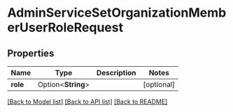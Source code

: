 # AdminServiceSetOrganizationMemberUserRoleRequest

## Properties

Name | Type | Description | Notes
------------ | ------------- | ------------- | -------------
**role** | Option<**String**> |  | [optional]

[[Back to Model list]](../README.md#documentation-for-models) [[Back to API list]](../README.md#documentation-for-api-endpoints) [[Back to README]](../README.md)



